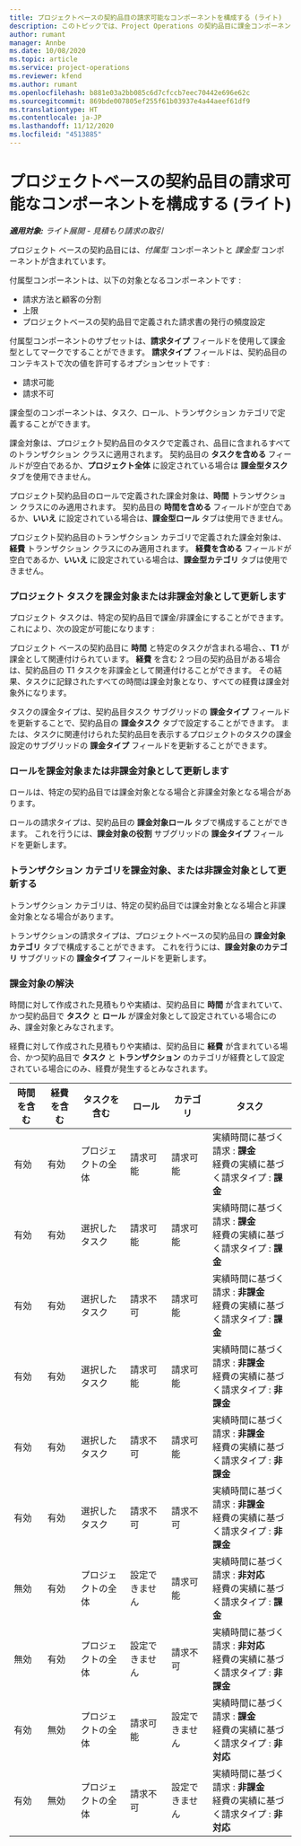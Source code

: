 ```yaml
---
title: プロジェクトベースの契約品目の請求可能なコンポーネントを構成する (ライト)
description: このトピックでは、Project Operations の契約品目に課金コンポーネントを追加する方法ついて解説します。
author: rumant
manager: Annbe
ms.date: 10/08/2020
ms.topic: article
ms.service: project-operations
ms.reviewer: kfend
ms.author: rumant
ms.openlocfilehash: b881e03a2bb085c6d7cfccb7eec70442e696e62c
ms.sourcegitcommit: 869bde007805ef255f61b03937e4a44aeef61df9
ms.translationtype: HT
ms.contentlocale: ja-JP
ms.lasthandoff: 11/12/2020
ms.locfileid: "4513885"
---
```

# <a name="configure-chargeable-components-of-a-project-based-contract-line---lite"></a>プロジェクトベースの契約品目の請求可能なコンポーネントを構成する (ライト)

_**適用対象:** ライト展開 - 見積もり請求の取引_

プロジェクト ベースの契約品目には、*付属型* コンポーネントと *課金型* コンポーネントが含まれています。

付属型コンポーネントは、以下の対象となるコンポーネントです :

  - 請求方法と顧客の分割
  - 上限 
  - プロジェクトベースの契約品目で定義された請求書の発行の頻度設定

付属型コンポーネントのサブセットは、**請求タイプ** フィールドを使用して課金型としてマークですることができます。 **請求タイプ** フィールドは、契約品目のコンテキストで次の値を許可するオプションセットです :

  - 請求可能
  - 請求不可

課金型のコンポーネントは、タスク、ロール、トランザクション カテゴリで定義することができます。

課金対象は、プロジェクト契約品目のタスクで定義され、品目に含まれるすべてのトランザクション クラスに適用されます。 契約品目の **タスクを含める** フィールドが空白であるか、**プロジェクト全体** に設定されている場合は **課金型タスク** タブを使用できません。

プロジェクト契約品目のロールで定義された課金対象は、**時間** トランザクション クラスにのみ適用されます。 契約品目の **時間を含める** フィールドが空白であるか、**いいえ** に設定されている場合は、**課金型ロール** タブは使用できません。

プロジェクト契約品目のトランザクション カテゴリで定義された課金対象は、**経費** トランザクション クラスにのみ適用されます。 **経費を含める** フィールドが空白であるか、**いいえ** に設定されている場合は、**課金型カテゴリ** タブは使用できません。

### <a name="update-a-project-task-as-chargeable-or-non-chargeable"></a>プロジェクト タスクを課金対象または非課金対象として更新します

プロジェクト タスクは、特定の契約品目で課金/非課金にすることができます。これにより、次の設定が可能になります :

プロジェクト ベースの契約品目に **時間** と特定のタスクが含まれる場合、、**T1** が課金として関連付けられています。 **経費** を含む 2 つ目の契約品目がある場合は、契約品目の T1 タスクを非課金として関連付けることができます。 その結果、タスクに記録されたすべての時間は課金対象となり、すべての経費は課金対象外になります。

タスクの課金タイプは、契約品目タスク サブグリッドの **課金タイプ** フィールドを更新することで、契約品目の **課金タスク** タブで設定することができます。 または、タスクに関連付けられた契約品目を表示するプロジェクトのタスクの課金設定のサブグリッドの **課金タイプ** フィールドを更新することができます。

### <a name="update-a-role-as-chargeable-or-non-chargeable"></a>ロールを課金対象または非課金対象として更新します

ロールは、特定の契約品目では課金対象となる場合と非課金対象となる場合があります。

ロールの請求タイプは、契約品目の **課金対象ロール** タブで構成することができます。 これを行うには、**課金対象の役割** サブグリッドの **課金タイプ** フィールドを更新します。

### <a name="update-a-transaction-category-as-chargeable-or-non-chargeable"></a>トランザクション カテゴリを課金対象、または非課金対象として更新する

トランザクション カテゴリは、特定の契約品目では課金対象となる場合と非課金対象となる場合があります。

トランザクションの請求タイプは、プロジェクトベースの契約品目の **課金対象カテゴリ** タブで構成することができます。 これを行うには、**課金対象のカテゴリ** サブグリッドの **課金タイプ** フィールドを更新します。

### <a name="resolve-chargeability"></a>課金対象の解決

時間に対して作成された見積もりや実績は、契約品目に **時間** が含まれていて、かつ契約品目で **タスク** と **ロール** が課金対象として設定されている場合にのみ、課金対象とみなされます。

経費に対して作成された見積もりや実績は、契約品目に **経費** が含まれている場合、かつ契約品目で **タスク** と **トランザクション** のカテゴリが経費として設定されている場合にのみ、経費が発生するとみなされます。


| 時間を含む | 経費を含む | タスクを含む | ロール           | カテゴリ       | タスク​                                                                                                      |
|---------------|------------------|----------------|----------------|----------------|-----------------------------------------------------------------------------------------------------------|
| 有効           | 有効              | プロジェクトの全体 | 請求可能     | 請求可能     | 実績時間に基づく請求 : **課金** </br> 経費の実績に基づく請求タイプ : **課金**           |
| 有効           | 有効              | 選択したタスク | 請求可能     | 請求可能     | 実績時間に基づく請求 : **課金** </br> 経費の実績に基づく請求タイプ : **課金**           |
| 有効           | 有効              | 選択したタスク | 請求不可 | 請求可能     | 実績時間に基づく請求 : **非課金** </br> 経費の実績に基づく請求タイプ : **課金**       |
| 有効           | 有効              | 選択したタスク | 請求可能     | 請求可能     | 実績時間に基づく請求 : **非課金** </br> 経費の実績に基づく請求タイプ : **非課金** |
| 有効           | 有効              | 選択したタスク | 請求不可 | 請求可能     | 実績時間に基づく請求 : **非課金** </br> 経費の実績に基づく請求タイプ : **非課金** |
| 有効           | 有効              | 選択したタスク | 請求不可 | 請求不可 | 実績時間に基づく請求 : **非課金** </br> 経費の実績に基づく請求タイプ : **非課金** |
| 無効            | 有効              | プロジェクトの全体 | 設定できません   | 請求可能     | 実績時間に基づく請求 : **非対応**</br>経費の実績に基づく請求タイプ : **課金**          |
| 無効            | 有効              | プロジェクトの全体 | 設定できません   | 請求不可 | 実績時間に基づく請求 : **非対応**</br> 経費の実績に基づく請求タイプ : **非課金**     |
| 有効           | 無効               | プロジェクトの全体 | 請求可能     | 設定できません   | 実績時間に基づく請求 : **課金** </br> 経費の実績に基づく請求タイプ : **非対応**        |
| 有効           | 無効               | プロジェクトの全体 | 請求不可 | 設定できません   | 実績時間に基づく請求 : **非課金** </br>経費の実績に基づく請求タイプ : **非対応**   |
